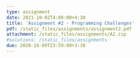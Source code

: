 ```yaml
---
type: assignment
date: 2021-10-02T4:00:00+4:30
title: 'Assignment #2 - Programming Challenges'
pdf: /static_files/assignments/assignment2.pdf
attachment: /static_files/assignments/A2.zip
#solutions: /static_files/assignments
due: 2020-10-09T23:59:00+3:30
---
```

